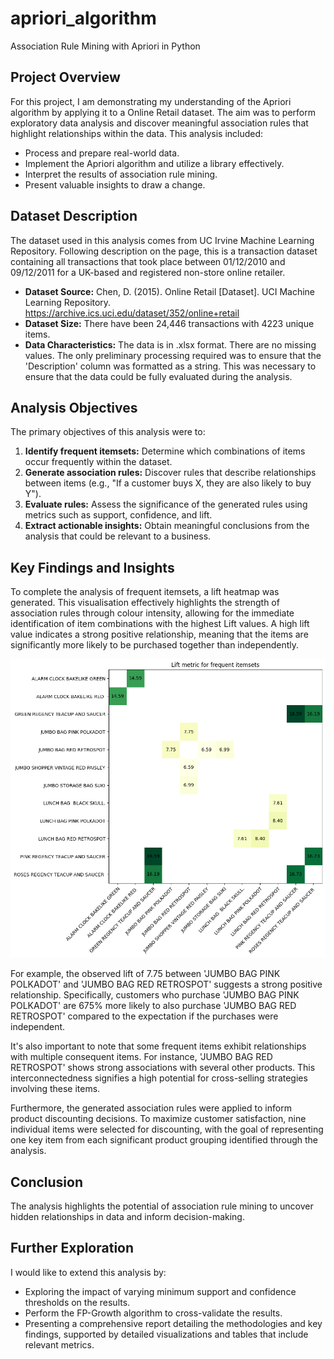 # apriori_algorithm
Association Rule Mining with Apriori in Python

## Project Overview

For this project, I am demonstrating my understanding of the Apriori algorithm by applying it to a Online Retail dataset. The aim was to perform exploratory data analysis and discover meaningful association rules that highlight relationships within the data. This analysis included:

* Process and prepare real-world data.  
* Implement the Apriori algorithm and utilize a library effectively.  
* Interpret the results of association rule mining.
* Present valuable insights to draw a change.

## Dataset Description

The dataset used in this analysis comes from UC Irvine Machine Learning Repository. Following description on the page, this is a transaction dataset containing all transactions that took place between 01/12/2010 and 09/12/2011 for a UK-based and registered non-store online retailer.

* **Dataset Source:** Chen, D. (2015). Online Retail \[Dataset\]. UCI Machine Learning Repository. https://archive.ics.uci.edu/dataset/352/online+retail  
* **Dataset Size:** There have been 24,446 transactions with 4223 unique items.   
* **Data Characteristics:** The data is in .xlsx format. There are no missing values. The only preliminary processing required was to ensure that the 'Description' column was formatted as a string. This was necessary to ensure that the data could be fully evaluated during the analysis.

## Analysis Objectives

The primary objectives of this analysis were to:

1. **Identify frequent itemsets:** Determine which combinations of items occur frequently within the dataset.  
2. **Generate association rules:** Discover rules that describe relationships between items (e.g., "If a customer buys X, they are also likely to buy Y").  
3. **Evaluate rules:** Assess the significance of the generated rules using metrics such as support, confidence, and lift.  
4. **Extract actionable insights:** Obtain meaningful conclusions from the analysis that could be relevant to a business.

## Key Findings and Insights

To complete the analysis of frequent itemsets, a lift heatmap was generated. This visualisation effectively highlights the strength of association rules through colour intensity, allowing for the immediate identification of item combinations with the highest Lift values. A high lift value indicates a strong positive relationship, meaning that the items are significantly more likely to be purchased together than independently.

![Lift metrics heatmap](lift_metric_heatmap.png)

For example, the observed lift of 7.75 between 'JUMBO BAG PINK POLKADOT' and 'JUMBO BAG RED RETROSPOT' suggests a strong positive relationship. Specifically, customers who purchase 'JUMBO BAG PINK POLKADOT' are 675% more likely to also purchase 'JUMBO BAG RED RETROSPOT' compared to the expectation if the purchases were independent.

It's also important to note that some frequent items exhibit relationships with multiple consequent items. For instance, 'JUMBO BAG RED RETROSPOT' shows strong associations with several other products. This interconnectedness signifies a high potential for cross-selling strategies involving these items.

Furthermore, the generated association rules were applied to inform product discounting decisions. To maximize customer satisfaction, nine individual items were selected for discounting, with the goal of representing one key item from each significant product grouping identified through the analysis.

## Conclusion

The analysis highlights the potential of association rule mining to uncover hidden relationships in data and inform decision-making.

## Further Exploration

I would like to extend this analysis by:

* Exploring the impact of varying minimum support and confidence thresholds on the results.  
* Perform the FP-Growth algorithm to cross-validate the results.  
* Presenting a comprehensive report detailing the methodologies and key findings, supported by detailed visualizations and tables that include relevant metrics.

